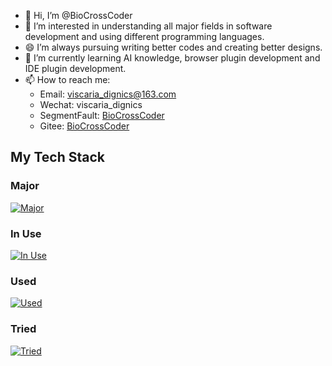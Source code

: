 - 👋 Hi, I’m @BioCrossCoder
- 👀 I’m interested in understanding all major fields in software development and using different programming languages.
- 😄 I’m always pursuing writing better codes and creating better designs.
- 🌱 I’m currently learning AI knowledge, browser plugin development and IDE plugin development.
- 📫 How to reach me:
  - Email: viscaria_dignics@163.com
  - Wechat: viscaria_dignics
  - SegmentFault: [BioCrossCoder](https://segmentfault.com/u/biocrosscoder)
  - Gitee: [BioCrossCoder](https://gitee.com/viscaria-virus)

## My Tech Stack

### Major

[![Major](https://skillicons.dev/icons?i=py,go,ts,vue,react,vscode,js,css,html)](https://skillicons.dev)

### In Use

[![In Use](https://skillicons.dev/icons?i=docker,kubernetes,mysql,redis,kafka,linux,ubuntu,bash,vim,git,github,regex,md,django,sqlite,nodejs,npm,vite,pinia,sass,windows,powershell)](https://skillicons.dev)

### Used

[![Used](https://skillicons.dev/icons?i=electron,express,selenium,c,flask,mongodb,nginx,emotion,webpack,pycharm)](https://skillicons.dev)

### Tried
[![Tried](https://skillicons.dev/icons?i=dart,flutter,java,cs,cpp,prometheus,grafana,postman,r,vitest)](https://skillicons.dev)
